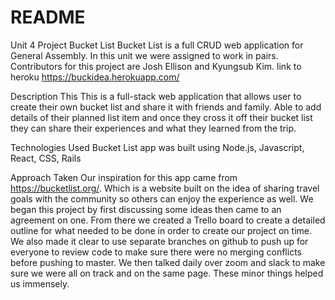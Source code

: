 
# README

Unit 4 Project
Bucket List
Bucket List is a full CRUD web application for General Assembly. In this unit we were assigned to work in pairs. Contributors for this project are Josh Ellison and Kyungsub Kim. link to heroku https://buckidea.herokuapp.com/

Description
This This is a full-stack web application that allows user to create their own bucket list and share it with friends and family. Able to add details of their planned list item and once they cross it off their bucket list they can share their experiences and what they learned from the trip.

Technologies Used
Bucket List app was built using Node.js, Javascript, React, CSS, Rails

Approach Taken
Our inspiration for this app came from https://bucketlist.org/. Which is a website built on the idea of sharing travel goals with the community so others can enjoy the experience as well. We began this project by first discussing some ideas then came to an agreement on one. From there we created a Trello board to create a detailed outline for what needed to be done in order to create our project on time. We also made it clear to use separate branches on github to push up for everyone to review code to make sure there were no merging conflicts before pushing to master. We then talked daily over zoom and slack to make sure we were all on track and on the same page. These minor things helped us immensely.
